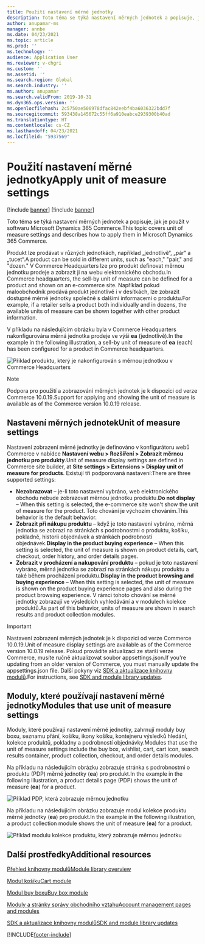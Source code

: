 ```yaml
---
title: Použití nastavení měrné jednotky
description: Toto téma se týká nastavení měrných jednotek a popisuje, jak je použít v softwaru Microsoft Dynamics 365 Commerce.
author: anupamar-ms
manager: annbe
ms.date: 04/23/2021
ms.topic: article
ms.prod: ''
ms.technology: ''
audience: Application User
ms.reviewer: v-chgri
ms.custom: ''
ms.assetid: ''
ms.search.region: Global
ms.search.industry: ''
ms.author: anupamar
ms.search.validFrom: 2019-10-31
ms.dyn365.ops.version: ''
ms.openlocfilehash: 2c5750ae506978dfac842eebf4ba6036322bdd7f
ms.sourcegitcommit: 593438a145672c55ff6a910eabce2939300b40ad
ms.translationtype: HT
ms.contentlocale: cs-CZ
ms.lasthandoff: 04/23/2021
ms.locfileid: "5937569"
---
```

# <a name="apply-unit-of-measure-settings"></a><span data-ttu-id="89ad9-103">Použití nastavení měrné jednotky</span><span class="sxs-lookup"><span data-stu-id="89ad9-103">Apply unit of measure settings</span></span>

[!include [banner](includes/banner.md)]
[!include [banner](includes/preview-banner.md)]

<span data-ttu-id="89ad9-104">Toto téma se týká nastavení měrných jednotek a popisuje, jak je použít v softwaru Microsoft Dynamics 365 Commerce.</span><span class="sxs-lookup"><span data-stu-id="89ad9-104">This topic covers unit of measure settings and describes how to apply them in Microsoft Dynamics 365 Commerce.</span></span>

<span data-ttu-id="89ad9-105">Produkt lze prodávat v různých jednotkách, například „jednotlivě“, „pár“ a „tucet“.</span><span class="sxs-lookup"><span data-stu-id="89ad9-105">A product can be sold in different units, such as "each," "pair," and "dozen."</span></span> <span data-ttu-id="89ad9-106">V Commerce Headquarters lze pro produkt definovat měrnou jednotku prodeje a zobrazit ji na webu elektronického obchodu.</span><span class="sxs-lookup"><span data-stu-id="89ad9-106">In Commerce headquarters, the sell-by unit of measure can be defined for a product and shown on an e-commerce site.</span></span> <span data-ttu-id="89ad9-107">Například pokud maloobchodník prodává produkt jednotlivě i v desítkách, lze zobrazit dostupné měrné jednotky společně s dalšími informacemi o produktu.</span><span class="sxs-lookup"><span data-stu-id="89ad9-107">For example, if a retailer sells a product both individually and in dozens, the available units of measure can be shown together with other product information.</span></span>

<span data-ttu-id="89ad9-108">V příkladu na následujícím obrázku byla v Commerce Headquarters nakonfigurována měrná jednotka prodeje ve výši **ea** (jednotlivě).</span><span class="sxs-lookup"><span data-stu-id="89ad9-108">In the example in the following illustration, a sell-by unit of measure of **ea** (each) has been configured for a product in Commerce headquarters.</span></span>

![Příklad produktu, který je nakonfigurován s měrnou jednotkou v Commerce Headquarters](./media/Productunit-headquarters.PNG)

> [!NOTE]
> <span data-ttu-id="89ad9-110">Podpora pro použití a zobrazování měrných jednotek je k dispozici od verze Commerce 10.0.19.</span><span class="sxs-lookup"><span data-stu-id="89ad9-110">Support for applying and showing the unit of measure is available as of the Commerce version 10.0.19 release.</span></span>

## <a name="unit-of-measure-settings"></a><span data-ttu-id="89ad9-111">Nastavení měrných jednotek</span><span class="sxs-lookup"><span data-stu-id="89ad9-111">Unit of measure settings</span></span>

<span data-ttu-id="89ad9-112">Nastavení zobrazení měrné jednotky je definováno v konfigurátoru webů Commerce v nabídce **Nastavení webu \> Rozšíření \> Zobrazit měrnou jednotku pro produkty**.</span><span class="sxs-lookup"><span data-stu-id="89ad9-112">Unit of measure display settings are defined in Commerce site builder, at **Site settings \> Extensions \> Display unit of measure for products**.</span></span> <span data-ttu-id="89ad9-113">Existují tři podporovaná nastavení:</span><span class="sxs-lookup"><span data-stu-id="89ad9-113">There are three supported settings:</span></span>

- <span data-ttu-id="89ad9-114">**Nezobrazovat** – je-li toto nastavení vybráno, web elektronického obchodu nebude zobrazovat měrnou jednotku produktu.</span><span class="sxs-lookup"><span data-stu-id="89ad9-114">**Do not display** – When this setting is selected, the e-commerce site won't show the unit of measure for the product.</span></span> <span data-ttu-id="89ad9-115">Toto chování je výchozím chováním.</span><span class="sxs-lookup"><span data-stu-id="89ad9-115">This behavior is the default behavior.</span></span>
- <span data-ttu-id="89ad9-116">**Zobrazit při nákupu produktu** – když je toto nastavení vybráno, měrná jednotka se zobrazí na stránkách s podrobnostmi o produktu, košíku, pokladně, historii objednávek a stránkách podrobností objednávek.</span><span class="sxs-lookup"><span data-stu-id="89ad9-116">**Display in the product buying experience** – When this setting is selected, the unit of measure is shown on product details, cart, checkout, order history, and order details pages.</span></span>
- <span data-ttu-id="89ad9-117">**Zobrazit v procházení a nakupování produktu** – pokud je toto nastavení vybráno, měrná jednotka se zobrazí na stránkách nákupu produktu a také během procházení produktu.</span><span class="sxs-lookup"><span data-stu-id="89ad9-117">**Display in the product browsing and buying experience** – When this setting is selected, the unit of measure is shown on the product buying experience pages and also during the product browsing experience.</span></span> <span data-ttu-id="89ad9-118">V rámci tohoto chování se měrné jednotky zobrazují ve výsledcích vyhledávání a v modulech kolekce produktů.</span><span class="sxs-lookup"><span data-stu-id="89ad9-118">As part of this behavior, units of measure are shown in search results and product collection modules.</span></span>

> [!IMPORTANT]
> <span data-ttu-id="89ad9-119">Nastavení zobrazení měrných jednotek je k dispozici od verze Commerce 10.0.19.</span><span class="sxs-lookup"><span data-stu-id="89ad9-119">Unit of measure display settings are available as of the Commerce version 10.0.19 release.</span></span> <span data-ttu-id="89ad9-120">Pokud provádíte aktualizaci ze starší verze Commerce, musíte ručně aktualizovat soubor appsettings.json.</span><span class="sxs-lookup"><span data-stu-id="89ad9-120">If you're updating from an older version of Commerce, you must manually update the appsettings.json file.</span></span> <span data-ttu-id="89ad9-121">Další pokyny viz [SDK a aktualizace knihovny modulů](e-commerce-extensibility/sdk-updates.md#update-the-appsettingsjson-file).</span><span class="sxs-lookup"><span data-stu-id="89ad9-121">For instructions, see [SDK and module library updates](e-commerce-extensibility/sdk-updates.md#update-the-appsettingsjson-file).</span></span>

## <a name="modules-that-use-unit-of-measure-settings"></a><span data-ttu-id="89ad9-122">Moduly, které používají nastavení měrné jednotky</span><span class="sxs-lookup"><span data-stu-id="89ad9-122">Modules that use unit of measure settings</span></span>

<span data-ttu-id="89ad9-123">Moduly, které používají nastavení měrné jednotky, zahrnují moduly buy boxu, seznamu přání, košíku, ikony košíku, kontejneru výsledků hledání, kolekce produktů, pokladny a podrobností objednávky.</span><span class="sxs-lookup"><span data-stu-id="89ad9-123">Modules that use the unit of measure settings include the buy box, wishlist, cart, cart icon, search results container, product collection, checkout, and order details modules.</span></span>

<span data-ttu-id="89ad9-124">Na příkladu na následujícím obrázku zobrazuje stránka s podrobnostmi o produktu (PDP) měrné jednotky (**ea**) pro produkt.</span><span class="sxs-lookup"><span data-stu-id="89ad9-124">In the example in the following illustration, a product details page (PDP) shows the unit of measure (**ea**) for a product.</span></span>

![Příklad PDP, která zobrazuje měrnou jednotku](./media/Productunit-PDP.png)

<span data-ttu-id="89ad9-126">Na příkladu na následujícím obrázku zobrazuje modul kolekce produktu měrné jednotky (**ea**) pro produkt.</span><span class="sxs-lookup"><span data-stu-id="89ad9-126">In the example in the following illustration, a product collection module shows the unit of measure (**ea**) for a product.</span></span>

![Příklad modulu kolekce produktu, který zobrazuje měrnou jednotku](./media/Productunit-productcollection.png)

## <a name="additional-resources"></a><span data-ttu-id="89ad9-128">Další prostředky</span><span class="sxs-lookup"><span data-stu-id="89ad9-128">Additional resources</span></span>

[<span data-ttu-id="89ad9-129">Přehled knihovny modulů</span><span class="sxs-lookup"><span data-stu-id="89ad9-129">Module library overview</span></span>](starter-kit-overview.md)

[<span data-ttu-id="89ad9-130">Modul košíku</span><span class="sxs-lookup"><span data-stu-id="89ad9-130">Cart module</span></span>](add-cart-module.md)

[<span data-ttu-id="89ad9-131">Modul buy boxu</span><span class="sxs-lookup"><span data-stu-id="89ad9-131">Buy box module</span></span>](add-buy-box.md)

[<span data-ttu-id="89ad9-132">Moduly a stránky správy obchodního vztahu</span><span class="sxs-lookup"><span data-stu-id="89ad9-132">Account management pages and modules</span></span>](account-management.md)

[<span data-ttu-id="89ad9-133">SDK a aktualizace knihovny modulů</span><span class="sxs-lookup"><span data-stu-id="89ad9-133">SDK and module library updates</span></span>](e-commerce-extensibility/sdk-updates.md)

[!INCLUDE[footer-include](../includes/footer-banner.md)]
